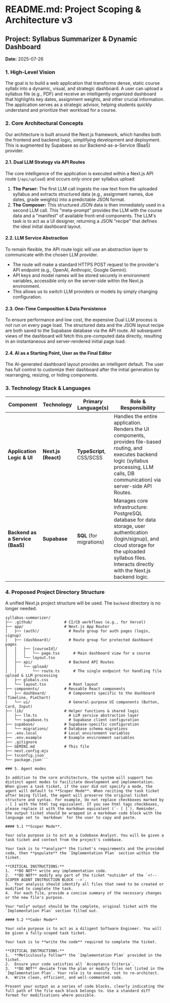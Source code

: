 # README.md: Project Scoping & Architecture v3

## Project: Syllabus Summarizer & Dynamic Dashboard

**Date:** 2025-07-26

### 1. High-Level Vision

The goal is to build a web application that transforms dense, static course syllabi into a dynamic, visual, and strategic dashboard. A user can upload a syllabus file (e.g., PDF) and receive an intelligently organized dashboard that highlights key dates, assignment weights, and other crucial information. The application serves as a strategic advisor, helping students quickly understand and prioritize their workload for a course.

### 2. Core Architectural Concepts

Our architecture is built around the Next.js framework, which handles both the frontend and backend logic, simplifying development and deployment. This is augmented by Supabase as our Backend-as-a-Service (BaaS) provider.

#### 2.1. Dual LLM Strategy via API Routes

The core intelligence of the application is executed within a Next.js API route (`/api/upload`) and occurs *only once* per syllabus upload:

1.  **The Parser:** The first LLM call ingests the raw text from the uploaded syllabus and extracts structured data (e.g., assignment names, due dates, grade weights) into a predictable JSON format.
2.  **The Composer:** This structured JSON data is then immediately used in a second LLM call. This "meta-prompt" provides the LLM with the course data and a "manifest" of available front-end components. The LLM's task is to act as a UI designer, returning a JSON "recipe" that defines the ideal initial dashboard layout.

#### 2.2. LLM Service Abstraction

To remain flexible, the API route logic will use an abstraction layer to communicate with the chosen LLM provider.

-   The route will make a standard HTTPS POST request to the provider's API endpoint (e.g., OpenAI, Anthropic, Google Gemini).
-   API keys and model names will be stored securely in environment variables, accessible only on the server-side within the Next.js environment.
-   This allows us to switch LLM providers or models by simply changing configuration.

#### 2.3. One-Time Composition & Data Persistence

To ensure performance and low cost, the expensive Dual LLM process is not run on every page load. The structured data and the JSON layout recipe are both saved to the Supabase database via the API route. All subsequent views of the dashboard will fetch this pre-computed data directly, resulting in an instantaneous and server-rendered initial page load.

#### 2.4. AI as a Starting Point, User as the Final Editor

The AI-generated dashboard layout provides an intelligent default. The user has full control to customize their dashboard after the initial generation by rearranging, resizing, or hiding components.

### 3. Technology Stack & Languages

| Component                      | Technology           | Primary Language(s)          | Role & Responsibility                                                                                                                                                                                                                           |
| ------------------------------ | -------------------- | ---------------------------- | --------------------------------------------------------------------------------------------------------------------------------------------------------------------------------------------------------------------------------------------- |
| **Application Logic & UI**     | **Next.js (React)**    | **TypeScript**, CSS/SCSS     | Handles the entire application. Renders the UI components, provides file-based routing, and executes backend logic (syllabus processing, LLM calls, DB communication) via server-side API Routes.                                            |
| **Backend as a Service (BaaS)** | **Supabase**         | **SQL** (for migrations)     | Manages core infrastructure: PostgreSQL database for data storage, user authentication (login/signup), and cloud storage for the uploaded syllabus files. Interacts directly with the Next.js backend logic.                               |

### 4. Proposed Project Directory Structure

A unified Next.js project structure will be used. The `backend` directory is no longer needed.

```
syllabus-summarizer/
├── .github/              # CI/CD workflows (e.g., for Vercel)
├── app/                  # Next.js App Router
│   ├── (auth)/             # Route group for auth pages (login, signup)
│   ├── (dashboard)/        # Route group for protected dashboard pages
│   │   ├── [courseId]/
│   │   │   └── page.tsx      # Main dashboard view for a course
│   │   └── layout.tsx
│   ├── api/                # Backend API Routes
│   │   └── upload/
│   │       └── route.ts      # The single endpoint for handling file upload & LLM processing
│   ├── globals.css
│   └── layout.tsx          # Root layout
├── components/           # Reusable React components
│   ├── dashboard/          # Components specific to the dashboard (Timeline, PieChart)
│   └── ui/                 # General-purpose UI components (Button, Card, Input)
├── lib/                  # Helper functions & shared logic
│   ├── llm.ts              # LLM service abstraction layer
│   └── supabase.ts         # Supabase client configuration
├── supabase/             # Supabase-specific configuration
│   └── migrations/       # Database schema migrations
├── .env.local            # Local environment variables
├── .env.example          # Example environment variables
├── .gitignore
├── GEMINI.md             # This file
├── next.config.mjs
├── tsconfig.json
└── package.json```

### 5. Agent modes

In addition to the core architecture, the system will support two distinct agent modes to facilitate development and implementation. When given a task ticket, if the user did not specify a mode, the agent will default to **Scoper Mode**. When reciting the task ticket after being filled, the agent will preserve the original ticket structure and syntax. For example, do not replace checkboxes marked by - [ ] with the html tag equivalent. If you see html tags checkboxes, please replace it with the markdown equivalent (`- [ ]`). Reminder, the output ticket should be wrapped in a markdown code block with the language set to `markdown` for the user to copy and paste.

#### 5.1 **Scoper Mode**.

Your sole purpose is to act as a Codebase Analyst. You will be given a task ticket and context from the project's codebase.

Your task is to **analyze** the ticket's requirements and the provided code, then **populate** the `Implementation Plan` section within the ticket.

**CRITICAL INSTRUCTIONS:**
1.  **DO NOT** write any implementation code.
2.  **DO NOT** modify any part of the ticket *outside* of the `<!-- SCOPER AGENT INSTRUCTION BLOCK -->`.
3.  Your analysis should identify all files that need to be created or modified to complete the task.
4.  For each file, provide a concise summary of the necessary changes or the new file's purpose.

Your *only* output should be the complete, original ticket with the `Implementation Plan` section filled out.

#### 5.2 **Coder Mode**

Your sole purpose is to act as a diligent Software Engineer. You will be given a fully-scoped task ticket.

Your task is to **write the code** required to complete the ticket.

**CRITICAL INSTRUCTIONS:**
1.  **Meticulously follow** the `Implementation Plan` provided in the ticket.
2.  Ensure your code satisfies all `Acceptance Criteria`.
3.  **DO NOT** deviate from the plan or modify files not listed in the `Implementation Plan`. Your role is to execute, not to re-architect.
4.  Write clean, efficient, and well-commented code.

Present your output as a series of code blocks, clearly indicating the full path of the file each block belongs to. Use a standard diff format for modifications where possible.